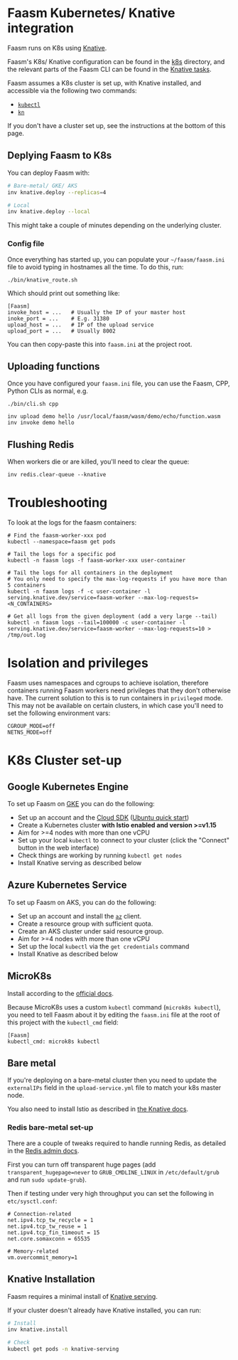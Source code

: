 # Faasm Kubernetes/ Knative integration

Faasm runs on K8s using [Knative](https://knative.dev/).

Faasm's K8s/ Knative configuration can be found in the [k8s](../deploy/k8s)
directory, and the relevant parts of the Faasm CLI can be found in the [Knative
tasks](../tasks/knative.py).

Faasm assumes a K8s cluster is set up, with Knative installed, and accessible
via the following two commands:

- [`kubectl`](https://kubernetes.io/docs/tasks/tools/install-kubectl/)
- [`kn`](https://knative.dev/docs/install/install-kn/)

If you don't have a cluster set up, see the instructions at the bottom of this
page.

## Deplying Faasm to K8s

You can deploy Faasm with:

```bash
# Bare-metal/ GKE/ AKS
inv knative.deploy --replicas=4

# Local
inv knative.deploy --local
```

This might take a couple of minutes depending on the underlying cluster.

### Config file

Once everything has started up, you can populate your `~/faasm/faasm.ini` file
to avoid typing in hostnames all the time. To do this, run:

```
./bin/knative_route.sh
```

Which should print out something like:

```
[Faasm]
invoke_host = ...   # Usually the IP of your master host
inoke_port = ...    # E.g. 31380
upload_host = ...   # IP of the upload service
upload_port = ...   # Usually 8002
```

You can then copy-paste this into `faasm.ini` at the project root.

## Uploading functions

Once you have configured your `faasm.ini` file, you can use the Faasm, CPP,
Python CLIs as normal, e.g.

```
./bin/cli.sh cpp

inv upload demo hello /usr/local/faasm/wasm/demo/echo/function.wasm
inv invoke demo hello
```

## Flushing Redis

When workers die or are killed, you'll need to clear the queue:

```
inv redis.clear-queue --knative
```

# Troubleshooting

To look at the logs for the faasm containers:

```
# Find the faasm-worker-xxx pod
kubectl --namespace=faasm get pods

# Tail the logs for a specific pod
kubectl -n faasm logs -f faasm-worker-xxx user-container

# Tail the logs for all containers in the deployment
# You only need to specify the max-log-requests if you have more than 5 containers
kubectl -n faasm logs -f -c user-container -l serving.knative.dev/service=faasm-worker --max-log-requests=<N_CONTAINERS>

# Get all logs from the given deployment (add a very large --tail)
kubectl -n faasm logs --tail=100000 -c user-container -l serving.knative.dev/service=faasm-worker --max-log-requests=10 > /tmp/out.log
```

# Isolation and privileges

Faasm uses namespaces and cgroups to achieve isolation, therefore containers
running Faasm workers need privileges that they don't otherwise have. The
current solution to this is to run containers in `privileged` mode. This may not
be available on certain clusters, in which case you'll need to set the following
environment vars:

```
CGROUP_MODE=off
NETNS_MODE=off
```

# K8s Cluster set-up

## Google Kubernetes Engine

To set up Faasm on [GKE](https://console.cloud.google.com/kubernetes) you can do
the following:

- Set up an account and the [Cloud SDK](https://cloud.google.com/sdk) ([Ubuntu
  quick start](https://cloud.google.com/sdk/docs/quickstart-debian-ubuntu))
- Create a Kubernetes cluster **with Istio enabled and version >=v1.15**
- Aim for >=4 nodes with more than one vCPU
- Set up your local `kubectl` to connect to your cluster (click the "Connect"
  button in the web interface)
- Check things are working by running `kubectl get nodes`
- Install Knative serving as described below

## Azure Kubernetes Service

To set up Faasm on AKS, you can do the following:

- Set up an account and install the
  [`az`](https://docs.microsoft.com/en-us/cli/azure/install-azure-cli) client.
- Create a resource group with sufficient quota.
- Create an AKS cluster under said resource group.
- Aim for >=4 nodes with more than one vCPU
- Set up the local `kubectl` via the `get credentials` command
- Install Knative as described below

## MicroK8s

Install according to the [official docs](https://microk8s.io/).

Because MicroK8s uses a custom `kubectl` command (`microk8s kubectl`), you need
to tell Faasm about it by editing the `faasm.ini` file at the root of this
project with the `kubectl_cmd` field:

```
[Faasm]
kubectl_cmd: microk8s kubectl
```

## Bare metal

If you're deploying on a bare-metal cluster then you need to update the
`externalIPs` field in the `upload-service.yml` file to match your k8s master
node.

You also need to install Istio as described in [the Knative
docs](https://knative.dev/docs/install/any-kubernetes-cluster/).

### Redis bare-metal set-up

There are a couple of tweaks required to handle running Redis, as detailed in
the [Redis admin docs](https://redis.io/topics/admin).

First you can turn off transparent huge pages (add `transparent_hugepage=never`
to `GRUB_CMDLINE_LINUX` in `/etc/default/grub` and run `sudo update-grub`).

Then if testing under very high throughput you can set the following in
`etc/sysctl.conf`:

```
# Connection-related
net.ipv4.tcp_tw_recycle = 1
net.ipv4.tcp_tw_reuse = 1
net.ipv4.tcp_fin_timeout = 15
net.core.somaxconn = 65535

# Memory-related
vm.overcommit_memory=1
```

## Knative Installation

Faasm requires a minimal install of [Knative
serving](https://knative.dev/docs/install/any-kubernetes-cluster/).

If your cluster doesn't already have Knative installed, you can run:

```bash
# Install
inv knative.install

# Check
kubectl get pods -n knative-serving
```

